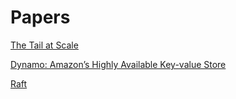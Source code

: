 # Papers

[The Tail at Scale](http://m.cacm.acm.org/magazines/2013/2/160173-the-tail-at-scale/abstract)

[Dynamo: Amazon’s Highly Available Key-value Store](http://www.allthingsdistributed.com/files/amazon-dynamo-sosp2007.pdf)

[Raft](https://ramcloud.stanford.edu/wiki/download/attachments/11370504/raft.pdf)
